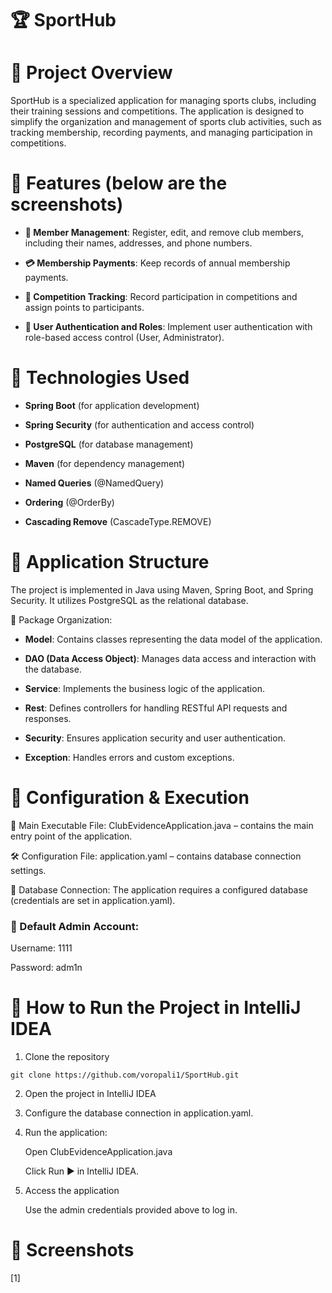 # 🏆 SportHub



# 📌 Project Overview

SportHub is a specialized application for managing sports clubs, including their training sessions and competitions. The application is designed to simplify the organization and management of sports club activities, such as tracking membership, recording payments, and managing participation in competitions.

# 📌 Features (below are the screenshots)

- **🏅 Member Management**: Register, edit, and remove club members, including their names, addresses, and phone numbers.

- **💳 Membership Payments**: Keep records of annual membership payments.

- **🎯 Competition Tracking**: Record participation in competitions and assign points to participants.

- **🔐 User Authentication and Roles**: Implement user authentication with role-based access control (User, Administrator).

# 📌 Technologies Used

- **Spring Boot** (for application development)

- **Spring Security** (for authentication and access control)

- **PostgreSQL** (for database management)

- **Maven** (for dependency management)

- **Named Queries** (@NamedQuery)

- **Ordering** (@OrderBy)

- **Cascading Remove** (CascadeType.REMOVE)

# 📌 Application Structure

The project is implemented in Java using Maven, Spring Boot, and Spring Security. It utilizes PostgreSQL as the relational database.

📂 Package Organization:

- **Model**: Contains classes representing the data model of the application.

- **DAO (Data Access Object)**: Manages data access and interaction with the database.

- **Service**: Implements the business logic of the application.

- **Rest**: Defines controllers for handling RESTful API requests and responses.

- **Security**: Ensures application security and user authentication.

- **Exception**: Handles errors and custom exceptions.


# 📌 Configuration & Execution

🚀 Main Executable File: ClubEvidenceApplication.java – contains the main entry point of the application.

🛠️ Configuration File: application.yaml – contains database connection settings.

🏦 Database Connection: The application requires a configured database (credentials are set in application.yaml).

### 🔑 Default Admin Account:

Username: 1111

Password: adm1n

# 🚀 How to Run the Project in IntelliJ IDEA

  1. Clone the repository

`git clone https://github.com/voropali1/SportHub.git`

  2. Open the project in IntelliJ IDEA

  3. Configure the database connection in application.yaml.

  4. Run the application:

      Open ClubEvidenceApplication.java

      Click Run ▶️ in IntelliJ IDEA.

  5. Access the application

      Use the admin credentials provided above to log in.

# 📌 Screenshots
[1]
